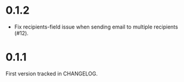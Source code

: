 # 0.1.2

* Fix recipients-field issue when sending email to multiple recipients (\#12).

# 0.1.1

First version tracked in CHANGELOG.
